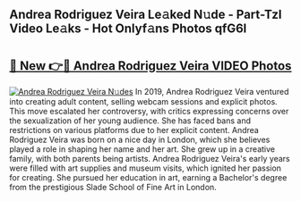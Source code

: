 ## Andrea Rodriguez Veira Le𝚊ked N𝚞de - Part-Tzl Video Le𝚊ks - Hot Onlyf𝚊ns Photos qfG6l

# <h2><a href="http://ab2383.deff.icu/?id=Andrea+Rodriguez+Veira">🔗 New 👉🔴 Andrea Rodriguez Veira VIDEO Photos</a></h2>

[![Andrea Rodriguez Veira N𝚞des](https://i.imgur.com/rIISA9y.gif)](http://ab2383.deff.icu/?id=Andrea+Rodriguez+Veira)
In 2019, Andrea Rodriguez Veira ventured into creating adult content, selling webcam sessions and explicit photos. This move escalated her controversy, with critics expressing concerns over the sexualization of her young audience. She has faced bans and restrictions on various platforms due to her explicit content. Andrea Rodriguez Veira was born on a nice day in London, which she believes played a role in shaping her name and her art. She grew up in a creative family, with both parents being artists. Andrea Rodriguez Veira's early years were filled with art supplies and museum visits, which ignited her passion for creating. She pursued her education in art, earning a Bachelor's degree from the prestigious Slade School of Fine Art in London.
